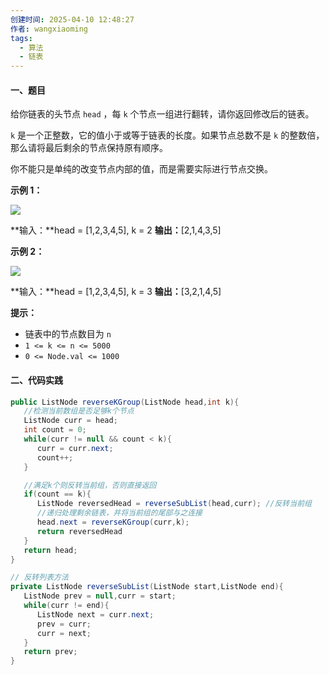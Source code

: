 ```yaml
---
创建时间: 2025-04-10 12:48:27
作者: wangxiaoming
tags:
  - 算法
  - 链表
---
```

#### 一、题目
给你链表的头节点 `head` ，每 `k` 个节点一组进行翻转，请你返回修改后的链表。

`k` 是一个正整数，它的值小于或等于链表的长度。如果节点总数不是 `k` 的整数倍，那么请将最后剩余的节点保持原有顺序。

你不能只是单纯的改变节点内部的值，而是需要实际进行节点交换。

**示例 1：**

![](https://assets.leetcode.com/uploads/2020/10/03/reverse_ex1.jpg)

**输入：**head = [1,2,3,4,5], k = 2
**输出：**[2,1,4,3,5]

**示例 2：**

![](https://assets.leetcode.com/uploads/2020/10/03/reverse_ex2.jpg)

**输入：**head = [1,2,3,4,5], k = 3
**输出：**[3,2,1,4,5]

**提示：**

- 链表中的节点数目为 `n`
- `1 <= k <= n <= 5000`
- `0 <= Node.val <= 1000`

#### 二、代码实践
```java
public ListNode reverseKGroup(ListNode head,int k){
   //检测当前数组是否足够k个节点
   ListNode curr = head;
   int count = 0;
   while(curr != null && count < k){
      curr = curr.next;
      count++;
   }

   //满足k个则反转当前组，否则直接返回
   if(count == k){
      ListNode reversedHead = reverseSubList(head,curr); //反转当前组
      //递归处理剩余链表，并将当前组的尾部与之连接
      head.next = reverseKGroup(curr,k);
      return reversedHead
   }
   return head;
}

// 反转列表方法
private ListNode reverseSubList(ListNode start,ListNode end){
   ListNode prev = null,curr = start;
   while(curr != end){
      ListNode next = curr.next;
      prev = curr;
      curr = next;
   }
   return prev;
}
```